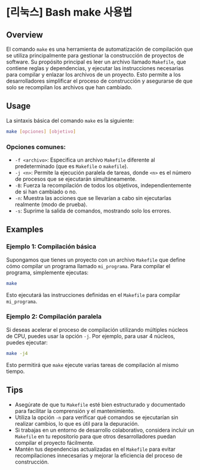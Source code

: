 # [리눅스] Bash make 사용법

## Overview
El comando `make` es una herramienta de automatización de compilación que se utiliza principalmente para gestionar la construcción de proyectos de software. Su propósito principal es leer un archivo llamado `Makefile`, que contiene reglas y dependencias, y ejecutar las instrucciones necesarias para compilar y enlazar los archivos de un proyecto. Esto permite a los desarrolladores simplificar el proceso de construcción y asegurarse de que solo se recompilan los archivos que han cambiado.

## Usage
La sintaxis básica del comando `make` es la siguiente:

```bash
make [opciones] [objetivo]
```

### Opciones comunes:
- `-f <archivo>`: Especifica un archivo `Makefile` diferente al predeterminado (que es `Makefile` o `makefile`).
- `-j <n>`: Permite la ejecución paralela de tareas, donde `<n>` es el número de procesos que se ejecutarán simultáneamente.
- `-B`: Fuerza la recompilación de todos los objetivos, independientemente de si han cambiado o no.
- `-n`: Muestra las acciones que se llevarían a cabo sin ejecutarlas realmente (modo de prueba).
- `-s`: Suprime la salida de comandos, mostrando solo los errores.

## Examples
### Ejemplo 1: Compilación básica
Supongamos que tienes un proyecto con un archivo `Makefile` que define cómo compilar un programa llamado `mi_programa`. Para compilar el programa, simplemente ejecutas:

```bash
make
```

Esto ejecutará las instrucciones definidas en el `Makefile` para compilar `mi_programa`.

### Ejemplo 2: Compilación paralela
Si deseas acelerar el proceso de compilación utilizando múltiples núcleos de CPU, puedes usar la opción `-j`. Por ejemplo, para usar 4 núcleos, puedes ejecutar:

```bash
make -j4
```

Esto permitirá que `make` ejecute varias tareas de compilación al mismo tiempo.

## Tips
- Asegúrate de que tu `Makefile` esté bien estructurado y documentado para facilitar la comprensión y el mantenimiento.
- Utiliza la opción `-n` para verificar qué comandos se ejecutarían sin realizar cambios, lo que es útil para la depuración.
- Si trabajas en un entorno de desarrollo colaborativo, considera incluir un `Makefile` en tu repositorio para que otros desarrolladores puedan compilar el proyecto fácilmente.
- Mantén tus dependencias actualizadas en el `Makefile` para evitar recompilaciones innecesarias y mejorar la eficiencia del proceso de construcción.